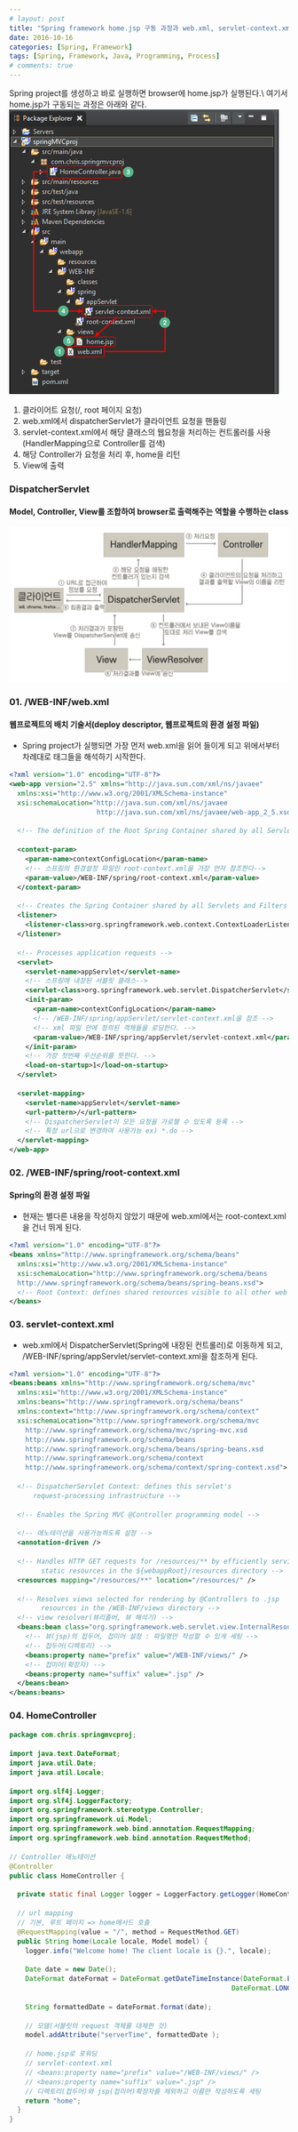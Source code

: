```yaml
---
# layout: post
title: "Spring framework home.jsp 구동 과정과 web.xml, servlet-context.xml은 무엇인가?"
date: 2016-10-16
categories: [Spring, Framework]
tags: [Spring, Framework, Java, Programming, Process]
# comments: true
---
```


Spring project를 생성하고 바로 실행하면 browser에 home.jsp가 실행된다.\\
여기서 home.jsp가 구동되는 과정은 아래와 같다.
![](/images/spring/spring-process.png)

1. 클라이어트 요청(/, root 페이지 요청)
2. web.xml에서 dispatcherServlet가 클라이언트 요청을 핸들링
3. servlet-context.xml에서 해당 클래스의 웹요청을 처리하는 컨트롤러를 사용(HandlerMapping으로 Controller를 검색)
4. 해당 Controller가 요청을 처리 후, home을 리턴
5. View에 출력

### DispatcherServlet

#### Model, Controller, View를 조합하여 browser로 출력해주는 역할을 수행하는 class

![](/images/spring/dispatcher-servlet.png)

### 01. /WEB-INF/web.xml

#### 웹프로젝트의 배치 기술서(deploy descriptor, 웹프로젝트의 환경 설정 파일)

* Spring project가 실행되면 가장 먼저 web.xml을 읽어 들이게 되고 위에서부터 차례대로 태그들을 해석하기 시작한다.

```xml
<?xml version="1.0" encoding="UTF-8"?>
<web-app version="2.5" xmlns="http://java.sun.com/xml/ns/javaee"
  xmlns:xsi="http://www.w3.org/2001/XMLSchema-instance"
  xsi:schemaLocation="http://java.sun.com/xml/ns/javaee
                      http://java.sun.com/xml/ns/javaee/web-app_2_5.xsd">

  <!-- The definition of the Root Spring Container shared by all Servlets and Filters -->

  <context-param>
    <param-name>contextConfigLocation</param-name>
    <!-- 스프링의 환경설정 파일인 root-context.xml을 가장 먼저 참조한다-->
    <param-value>/WEB-INF/spring/root-context.xml</param-value>
  </context-param>

  <!-- Creates the Spring Container shared by all Servlets and Filters -->
  <listener>
    <listener-class>org.springframework.web.context.ContextLoaderListener</listener-class>
  </listener>

  <!-- Processes application requests -->
  <servlet>
    <servlet-name>appServlet</servlet-name>
    <!-- 스프링에 내장된 서블릿 클래스-->
    <servlet-class>org.springframework.web.servlet.DispatcherServlet</servlet-class>
    <init-param>
      <param-name>contextConfigLocation</param-name>
      <!-- /WEB-INF/spring/appServlet/servlet-context.xml을 참조 -->
      <!-- xml 파일 안에 정의된 객체들을 로딩한다. -->
      <param-value>/WEB-INF/spring/appServlet/servlet-context.xml</param-value>
    </init-param>
    <!-- 가장 첫번째 우선순위를 뜻한다. -->
    <load-on-startup>1</load-on-startup>
  </servlet>

  <servlet-mapping>
    <servlet-name>appServlet</servlet-name>
    <url-pattern>/</url-pattern>
    <!-- DispatcherServlet이 모든 요청을 가로챌 수 있도록 등록 -->
    <!-- 특정 url으로 변경하여 사용가능 ex) *.do -->
  </servlet-mapping>
</web-app>
```

### 02. /WEB-INF/spring/root-context.xml

#### Spring의 환경 설정 파일

* 현재는 별다른 내용을 작성하지 않았기 때문에 web.xml에서는 root-context.xml을 건너 뛰게 된다.
```xml
<?xml version="1.0" encoding="UTF-8"?>
<beans xmlns="http://www.springframework.org/schema/beans"
  xmlns:xsi="http://www.w3.org/2001/XMLSchema-instance"
  xsi:schemaLocation="http://www.springframework.org/schema/beans
  http://www.springframework.org/schema/beans/spring-beans.xsd">
  <!-- Root Context: defines shared resources visible to all other web components -->
</beans>
```

### 03. servlet-context.xml
* web.xml에서 DispatcherServlet(Spring에 내장된 컨트롤러)로 이동하게 되고, /WEB-INF/spring/appServlet/servlet-context.xml을 참조하게 된다.
```xml
<?xml version="1.0" encoding="UTF-8"?>
<beans:beans xmlns="http://www.springframework.org/schema/mvc"
  xmlns:xsi="http://www.w3.org/2001/XMLSchema-instance"
  xmlns:beans="http://www.springframework.org/schema/beans"
  xmlns:context="http://www.springframework.org/schema/context"
  xsi:schemaLocation="http://www.springframework.org/schema/mvc
    http://www.springframework.org/schema/mvc/spring-mvc.xsd
    http://www.springframework.org/schema/beans
    http://www.springframework.org/schema/beans/spring-beans.xsd
    http://www.springframework.org/schema/context
    http://www.springframework.org/schema/context/spring-context.xsd">

  <!-- DispatcherServlet Context: defines this servlet's
      request-processing infrastructure -->

  <!-- Enables the Spring MVC @Controller programming model -->

  <!-- 애노테이션을 사용가능하도록 설정 -->
  <annotation-driven />

  <!-- Handles HTTP GET requests for /resources/** by efficiently serving up
        static resources in the ${webappRoot}/resources directory -->
  <resources mapping="/resources/**" location="/resources/" />

  <!-- Resolves views selected for rendering by @Controllers to .jsp
        resources in the /WEB-INF/views directory -->
  <!-- view resolver(뷰리졸버, 뷰 해석기) -->
  <beans:bean class="org.springframework.web.servlet.view.InternalResourceViewResolver">
    <!-- 뷰(jsp)의 접두어, 접미어 설정 : 파일명만 작성할 수 있게 세팅 -->
    <!-- 접두어(디렉토리) -->
    <beans:property name="prefix" value="/WEB-INF/views/" />
    <!-- 접미어(확장자) -->
    <beans:property name="suffix" value=".jsp" />
  </beans:bean>
</beans:beans>
```

### 04. HomeController

```java
package com.chris.springmvcproj;

import java.text.DateFormat;
import java.util.Date;
import java.util.Locale;

import org.slf4j.Logger;
import org.slf4j.LoggerFactory;
import org.springframework.stereotype.Controller;
import org.springframework.ui.Model;
import org.springframework.web.bind.annotation.RequestMapping;
import org.springframework.web.bind.annotation.RequestMethod;

// Controller 애노테이션
@Controller
public class HomeController {

  private static final Logger logger = LoggerFactory.getLogger(HomeController.class);

  // url mapping
  // 기본, 루트 페이지 => home메서드 호출
  @RequestMapping(value = "/", method = RequestMethod.GET)
  public String home(Locale locale, Model model) {
    logger.info("Welcome home! The client locale is {}.", locale);

    Date date = new Date();
    DateFormat dateFormat = DateFormat.getDateTimeInstance(DateFormat.LONG,
                                                        DateFormat.LONG, locale);

    String formattedDate = dateFormat.format(date);

    // 모델(서블릿의 request 객체를 대체한 것)
    model.addAttribute("serverTime", formattedDate );

    // home.jsp로 포워딩
    // servlet-context.xml
    // <beans:property name="prefix" value="/WEB-INF/views/" />
    // <beans:property name="suffix" value=".jsp" />
    // 디렉토리(접두어)와 jsp(접미어)확장자를 제외하고 이름만 작성하도록 세팅
    return "home";
  }
}
```